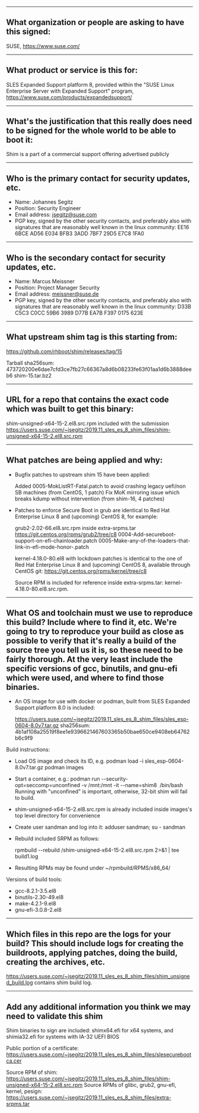 -------------------------------------------------------------------------------
What organization or people are asking to have this signed:
-------------------------------------------------------------------------------
SUSE, https://www.suse.com/

-------------------------------------------------------------------------------
What product or service is this for:
-------------------------------------------------------------------------------
SLES Expanded Support platform 8, provided within the 
"SUSE Linux Enterprise Server with Expanded Support" program,
https://www.suse.com/products/expandedsupport/

-------------------------------------------------------------------------------
What's the justification that this really does need to be signed for the whole world to be able to boot it:
-------------------------------------------------------------------------------
Shim is a part of a commercial support offering advertised publicly

-------------------------------------------------------------------------------
Who is the primary contact for security updates, etc.
-------------------------------------------------------------------------------
- Name: Johannes Segitz
- Position: Security Engineer
- Email address: jsegitz@suse.com
- PGP key, signed by the other security contacts, and preferably also with signatures that are reasonably well known in the linux community:
  EE16 6BCE AD56 E034 BFB3  3ADD 7BF7 29D5 E7C8 1FA0

-------------------------------------------------------------------------------
Who is the secondary contact for security updates, etc.
-------------------------------------------------------------------------------
- Name: Marcus Meissner
- Position: Project Manager Security
- Email address: meissner@suse.de
- PGP key, signed by the other security contacts, and preferably also with signatures that are reasonably well known in the linux community:
  D33B C5C3 C0CC 59B6 3989 D77B EA7B F397 0175 623E

-------------------------------------------------------------------------------
What upstream shim tag is this starting from:
-------------------------------------------------------------------------------
https://github.com/rhboot/shim/releases/tag/15

Tarball sha256sum:
473720200e6dae7cfd3ce7fb27c66367a8d6b08233fe63f01aa1d6b3888deeb6  shim-15.tar.bz2

-------------------------------------------------------------------------------
URL for a repo that contains the exact code which was built to get this binary:
-------------------------------------------------------------------------------
shim-unsigned-x64-15-2.el8.src.rpm included with the submission
https://users.suse.com/~jsegitz/2019.11_sles_es_8_shim_files/shim-unsigned-x64-15-2.el8.src.rpm

-------------------------------------------------------------------------------
What patches are being applied and why:
-------------------------------------------------------------------------------
- Bugfix patches to upstream shim 15 have been applied:

  Added 0005-MokListRT-Fatal.patch to avoid crashing legacy uefi/non SB machines (from CentOS, 1 patch)
  Fix MoK mirroring issue which breaks kdump without intervention (from shim-16, 4 patches)

- Patches to enforce Secure Boot in grub are identical to Red Hat Enterprise Linux 8
  and (upcoming) CentOS 8, for example:

  grub2-2.02-66.el8.src.rpm inside extra-srpms.tar
  https://git.centos.org/rpms/grub2/tree/c8
  0004-Add-secureboot-support-on-efi-chainloader.patch
  0005-Make-any-of-the-loaders-that-link-in-efi-mode-honor-.patch

  kernel-4.18.0-80.el8 with lockdown patches is identical to the one of Red Hat Enterprise
  Linux 8 and (upcoming) CentOS 8, available through CentOS git: 
  https://git.centos.org/rpms/kernel/tree/c8

  Source RPM is included for reference inside extra-srpms.tar: kernel-4.18.0-80.el8.src.rpm.

-------------------------------------------------------------------------------
What OS and toolchain must we use to reproduce this build?  Include where to find it, etc.  We're going to try to reproduce your build as close as possible to verify that it's really a build of the source tree you tell us it is, so these need to be fairly thorough. At the very least include the specific versions of gcc, binutils, and gnu-efi which were used, and where to find those binaries.
-------------------------------------------------------------------------------

- An OS image for use with docker or podman, built from SLES Expanded Support platform 8.0 is included:

  https://users.suse.com/~jsegitz/2019.11_sles_es_8_shim_files/sles_esp-0604-8.0v7.tar.gz
  sha256sum: 4b1af108a25519f8ee1e9396621467603365b50bae650ce9408eb64762b6c9f9

Build instructions:

- Load OS image and check its ID, e.g.
  podman load -i sles_esp-0604-8.0v7.tar.gz
  podman images

- Start a container, e.g.:
  podman run --security-opt=seccomp=unconfined -v /mnt:/mnt -it --name=shim8 <IMAGE ID> /bin/bash
  Running with "unconfined" is important, otherwise, 32-bit shim will fail to build.

- shim-unsigned-x64-15-2.el8.src.rpm is already included inside images's top level directory for convenience

- Create user sandman and log into it:
  adduser sandman; su - sandman

- Rebuild included SRPM as follows:

  rpmbuild --rebuild /shim-unsigned-x64-15-2.el8.src.rpm 2>&1 | tee build1.log

- Resulting RPMs may be found under ~/rpmbuild/RPMS/x86_64/

Versions of build tools:

- gcc-8.2.1-3.5.el8
- binutils-2.30-49.el8
- make-4.2.1-9.el8
- gnu-efi-3.0.8-2.el8

-------------------------------------------------------------------------------
Which files in this repo are the logs for your build?   This should include logs for creating the buildroots, applying patches, doing the build, creating the archives, etc.
-------------------------------------------------------------------------------
https://users.suse.com/~jsegitz/2019.11_sles_es_8_shim_files/shim_unsigned_build.log
contains shim build log.

-------------------------------------------------------------------------------
Add any additional information you think we may need to validate this shim
-------------------------------------------------------------------------------

Shim binaries to sign are included:
shimx64.efi for x64 systems, and shimia32.efi for systems with IA-32 UEFI BIOS

Public portion of a certificate: 
https://users.suse.com/~jsegitz/2019.11_sles_es_8_shim_files/slesecurebootca.cer

Source RPM of shim: 
https://users.suse.com/~jsegitz/2019.11_sles_es_8_shim_files/shim-unsigned-x64-15-2.el8.src.rpm
Source RPMs of glibc, grub2, gnu-efi, kernel, pesign: 
https://users.suse.com/~jsegitz/2019.11_sles_es_8_shim_files/extra-srpms.tar
